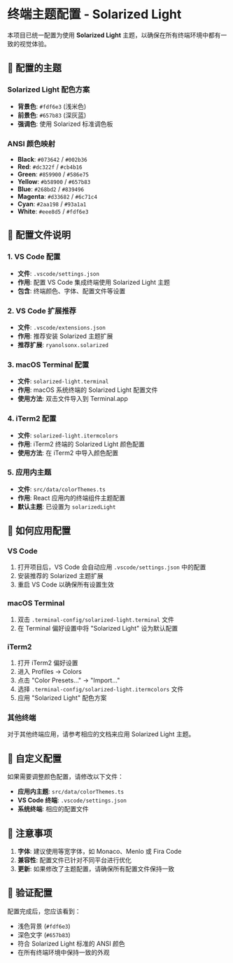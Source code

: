 # 终端主题配置 - Solarized Light

本项目已统一配置为使用 **Solarized Light** 主题，以确保在所有终端环境中都有一致的视觉体验。

## 🎨 配置的主题

### Solarized Light 配色方案
- **背景色**: `#fdf6e3` (浅米色)
- **前景色**: `#657b83` (深灰蓝)
- **强调色**: 使用 Solarized 标准调色板

### ANSI 颜色映射
- **Black**: `#073642` / `#002b36`
- **Red**: `#dc322f` / `#cb4b16`
- **Green**: `#859900` / `#586e75`
- **Yellow**: `#b58900` / `#657b83`
- **Blue**: `#268bd2` / `#839496`
- **Magenta**: `#d33682` / `#6c71c4`
- **Cyan**: `#2aa198` / `#93a1a1`
- **White**: `#eee8d5` / `#fdf6e3`

## 📁 配置文件说明

### 1. VS Code 配置
- **文件**: `.vscode/settings.json`
- **作用**: 配置 VS Code 集成终端使用 Solarized Light 主题
- **包含**: 终端颜色、字体、配置文件等设置

### 2. VS Code 扩展推荐
- **文件**: `.vscode/extensions.json`
- **作用**: 推荐安装 Solarized 主题扩展
- **推荐扩展**: `ryanolsonx.solarized`

### 3. macOS Terminal 配置
- **文件**: `solarized-light.terminal`
- **作用**: macOS 系统终端的 Solarized Light 配置文件
- **使用方法**: 双击文件导入到 Terminal.app

### 4. iTerm2 配置
- **文件**: `solarized-light.itermcolors`
- **作用**: iTerm2 终端的 Solarized Light 颜色配置
- **使用方法**: 在 iTerm2 中导入颜色配置

### 5. 应用内主题
- **文件**: `src/data/colorThemes.ts`
- **作用**: React 应用内的终端组件主题配置
- **默认主题**: 已设置为 `solarizedLight`

## 🚀 如何应用配置

### VS Code
1. 打开项目后，VS Code 会自动应用 `.vscode/settings.json` 中的配置
2. 安装推荐的 Solarized 主题扩展
3. 重启 VS Code 以确保所有设置生效

### macOS Terminal
1. 双击 `.terminal-config/solarized-light.terminal` 文件
2. 在 Terminal 偏好设置中将 "Solarized Light" 设为默认配置

### iTerm2
1. 打开 iTerm2 偏好设置
2. 进入 Profiles → Colors
3. 点击 "Color Presets..." → "Import..."
4. 选择 `.terminal-config/solarized-light.itermcolors` 文件
5. 应用 "Solarized Light" 配色方案

### 其他终端
对于其他终端应用，请参考相应的文档来应用 Solarized Light 主题。

## 🔧 自定义配置

如果需要调整颜色配置，请修改以下文件：
- **应用内主题**: `src/data/colorThemes.ts`
- **VS Code 终端**: `.vscode/settings.json`
- **系统终端**: 相应的配置文件

## 📝 注意事项

1. **字体**: 建议使用等宽字体，如 Monaco、Menlo 或 Fira Code
2. **兼容性**: 配置文件已针对不同平台进行优化
3. **更新**: 如果修改了主题配置，请确保所有配置文件保持一致

## 🎯 验证配置

配置完成后，您应该看到：
- 浅色背景 (`#fdf6e3`)
- 深色文字 (`#657b83`)
- 符合 Solarized Light 标准的 ANSI 颜色
- 在所有终端环境中保持一致的外观
